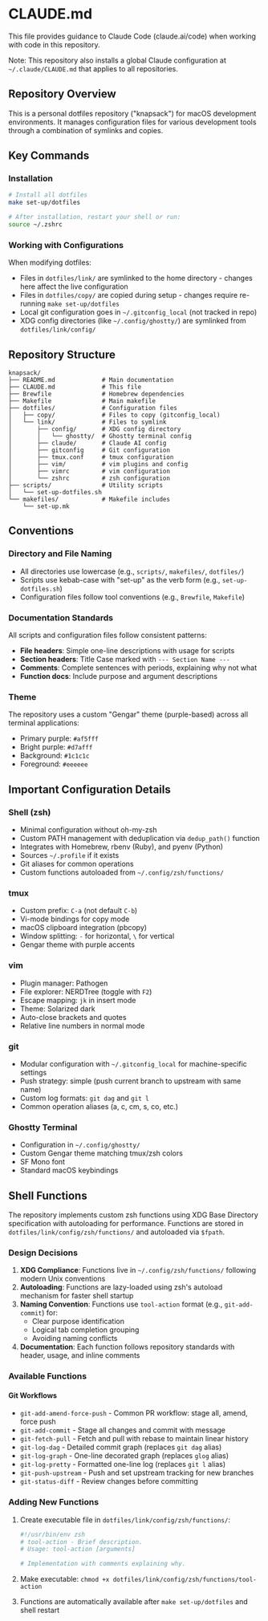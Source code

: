 # CLAUDE.md

This file provides guidance to Claude Code (claude.ai/code) when working with code in this repository.

Note: This repository also installs a global Claude configuration at `~/.claude/CLAUDE.md` that applies to all repositories.

## Repository Overview

This is a personal dotfiles repository ("knapsack") for macOS development environments. It manages configuration files for various development tools through a combination of symlinks and copies.

## Key Commands

### Installation
```bash
# Install all dotfiles
make set-up/dotfiles

# After installation, restart your shell or run:
source ~/.zshrc
```

### Working with Configurations

When modifying dotfiles:
- Files in `dotfiles/link/` are symlinked to the home directory - changes here affect the live configuration
- Files in `dotfiles/copy/` are copied during setup - changes require re-running `make set-up/dotfiles`
- Local git configuration goes in `~/.gitconfig_local` (not tracked in repo)
- XDG config directories (like `~/.config/ghostty/`) are symlinked from `dotfiles/link/config/`

## Repository Structure

```
knapsack/
├── README.md             # Main documentation
├── CLAUDE.md             # This file
├── Brewfile              # Homebrew dependencies
├── Makefile              # Main makefile
├── dotfiles/             # Configuration files
│   ├── copy/             # Files to copy (gitconfig_local)
│   └── link/             # Files to symlink
│       ├── config/       # XDG config directory
│       │   └── ghostty/  # Ghostty terminal config
│       ├── claude/       # Claude AI config
│       ├── gitconfig     # Git configuration
│       ├── tmux.conf     # tmux configuration
│       ├── vim/          # vim plugins and config
│       ├── vimrc         # vim configuration
│       └── zshrc         # zsh configuration
├── scripts/              # Utility scripts
│   └── set-up-dotfiles.sh
└── makefiles/            # Makefile includes
    └── set-up.mk
```

## Conventions

### Directory and File Naming
- All directories use lowercase (e.g., `scripts/`, `makefiles/`, `dotfiles/`)
- Scripts use kebab-case with "set-up" as the verb form (e.g., `set-up-dotfiles.sh`)
- Configuration files follow tool conventions (e.g., `Brewfile`, `Makefile`)

### Documentation Standards
All scripts and configuration files follow consistent patterns:
- **File headers**: Simple one-line descriptions with usage for scripts
- **Section headers**: Title Case marked with `--- Section Name ---`
- **Comments**: Complete sentences with periods, explaining why not what
- **Function docs**: Include purpose and argument descriptions

### Theme
The repository uses a custom "Gengar" theme (purple-based) across all terminal applications:
- Primary purple: `#af5fff`
- Bright purple: `#d7afff`
- Background: `#1c1c1c`
- Foreground: `#eeeeee`

## Important Configuration Details

### Shell (zsh)
- Minimal configuration without oh-my-zsh
- Custom PATH management with deduplication via `dedup_path()` function
- Integrates with Homebrew, rbenv (Ruby), and pyenv (Python)
- Sources `~/.profile` if it exists
- Git aliases for common operations
- Custom functions autoloaded from `~/.config/zsh/functions/`

### tmux
- Custom prefix: `C-a` (not default `C-b`)
- Vi-mode bindings for copy mode
- macOS clipboard integration (pbcopy)
- Window splitting: `-` for horizontal, `\` for vertical
- Gengar theme with purple accents

### vim
- Plugin manager: Pathogen
- File explorer: NERDTree (toggle with `F2`)
- Escape mapping: `jk` in insert mode
- Theme: Solarized dark
- Auto-close brackets and quotes
- Relative line numbers in normal mode

### git
- Modular configuration with `~/.gitconfig_local` for machine-specific settings
- Push strategy: simple (push current branch to upstream with same name)
- Custom log formats: `git dag` and `git l`
- Common operation aliases (a, c, cm, s, co, etc.)

### Ghostty Terminal
- Configuration in `~/.config/ghostty/`
- Custom Gengar theme matching tmux/zsh colors
- SF Mono font
- Standard macOS keybindings

## Shell Functions

The repository implements custom zsh functions using XDG Base Directory specification with autoloading for performance. Functions are stored in `dotfiles/link/config/zsh/functions/` and autoloaded via `$fpath`.

### Design Decisions

1. **XDG Compliance**: Functions live in `~/.config/zsh/functions/` following modern Unix conventions
2. **Autoloading**: Functions are lazy-loaded using zsh's autoload mechanism for faster shell startup
3. **Naming Convention**: Functions use `tool-action` format (e.g., `git-add-commit`) for:
   - Clear purpose identification
   - Logical tab completion grouping
   - Avoiding naming conflicts
4. **Documentation**: Each function follows repository standards with header, usage, and inline comments

### Available Functions

#### Git Workflows
- `git-add-amend-force-push` - Common PR workflow: stage all, amend, force push
- `git-add-commit` - Stage all changes and commit with message
- `git-fetch-pull` - Fetch and pull with rebase to maintain linear history
- `git-log-dag` - Detailed commit graph (replaces `git dag` alias)
- `git-log-graph` - One-line decorated graph (replaces `glog` alias)
- `git-log-pretty` - Formatted one-line log (replaces `git l` alias)
- `git-push-upstream` - Push and set upstream tracking for new branches
- `git-status-diff` - Review changes before committing

### Adding New Functions

1. Create executable file in `dotfiles/link/config/zsh/functions/`:
   ```bash
   #!/usr/bin/env zsh
   # tool-action - Brief description.
   # Usage: tool-action [arguments]
   
   # Implementation with comments explaining why.
   ```

2. Make executable: `chmod +x dotfiles/link/config/zsh/functions/tool-action`

3. Functions are automatically available after `make set-up/dotfiles` and shell restart